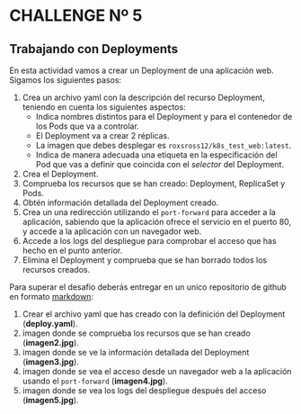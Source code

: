 # CHALLENGE Nº 5

## Trabajando con Deployments

En esta actividad vamos a crear un Deployment de una aplicación web. Sigamos los siguientes pasos:

1. Crea un archivo yaml con la descripción del recurso Deployment, teniendo en cuenta los siguientes aspectos:
    * Indica nombres distintos para el Deployment y para el contenedor de los Pods que va a controlar.
    * El Deployment va a crear 2 réplicas.
    * La imagen que debes desplegar es `roxsross12/k8s_test_web:latest`.
    * Indica de manera adecuada una etiqueta en la especificación del Pod que vas a definir que coincida con el *selector* del Deployment.
2. Crea el Deployment.
3. Comprueba los recursos que se han creado: Deployment, ReplicaSet y Pods.
4. Obtén información detallada del Deployment creado.
5. Crea un una redirección utilizando el `port-forward` para acceder a la aplicación, sabiendo que la aplicación ofrece el servicio en el puerto 80, y accede a la aplicación con un navegador web.
6. Accede  a los logs del despliegue para comprobar el acceso que has hecho en el punto anterior.
7. Elimina el Deployment y comprueba que se han borrado todos los recursos creados.

Para superar el desafio deberás entregar en un unico repositorio de github en formato [markdown](https://docs.github.com/es/get-started/writing-on-github/getting-started-with-writing-and-formatting-on-github/basic-writing-and-formatting-syntax):

1. Crear el archivo yaml que has creado con la definición del Deployment (**deploy.yaml**).
2. imagen donde se comprueba los recursos que se han creado (**imagen2.jpg**).
3. imagen donde se ve la información detallada del Deployment (**imagen3.jpg**).
4. imagen donde se vea el acceso desde un navegador web a la aplicación usando el `port-forward` (**imagen4.jpg**).
5. imagen donde se vea los logs del despliegue después del acceso (**imagen5.jpg**).

